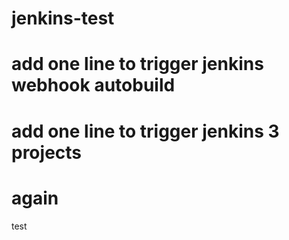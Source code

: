 # jenkins-test
# add one line to trigger jenkins webhook autobuild

# add one line to trigger jenkins 3 projects

# again

test
